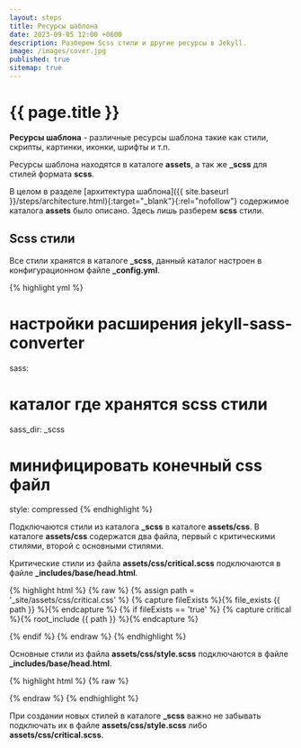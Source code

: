 ```yaml
---
layout: steps
title: Ресурсы шаблона
date: 2023-09-05 12:00 +0600
description: Разберем Scss стили и другие ресурсы в Jekyll.
image: /images/cover.jpg
published: true
sitemap: true
---
```


# {{ page.title }}

**Ресурсы шаблона** - различные ресурсы шаблона такие как стили, скрипты, картинки, иконки, шрифты и т.п.

Ресурсы шаблона находятся в каталоге **assets**, а так же **_scss** для стилей формата **scss**.

В целом в разделе [архитектура шаблона]({{ site.baseurl }}/steps/architecture.html){:target="_blank"}{:rel="nofollow"} содержимое каталога **assets** было описано. Здесь лишь разберем **scss** стили.

## Scss стили

Все стили хранятся в каталоге **_scss**, данный каталог настроен в конфигурационном файле **_config.yml**.

{% highlight yml %}
# настройки расширения jekyll-sass-converter
sass:
  # каталог где хранятся scss стили
  sass_dir: _scss

  # минифицировать конечный css файл
  style: compressed
{% endhighlight %}

Подключаются стили из каталога **_scss** в каталоге **assets/css**. В каталоге **assets/css** содержатся два файла, первый с критическими стилями, второй с основными стилями.

Критические стили из файла **assets/css/critical.scss** подключаются в файле **_includes/base/head.html**.

{% highlight html %}
{% raw %}
{% assign path = '_site/assets/css/critical.css' %}
{% capture fileExists %}{% file_exists {{ path }} %}{% endcapture %}
{% if fileExists == 'true' %}
{% capture critical %}{% root_include {{ path }} %}{% endcapture %}
<style>{{ critical | scssify }}</style>
{% endif %}
{% endraw %}
{% endhighlight %}

Основные стили из файла **assets/css/style.scss** подключаются в файле **_includes/base/head.html**. 

{% highlight html %}
{% raw %}
<link rel="preload" as="style" href="{{ '/assets/css/style.css?v=' | relative_url }}{{ site.version | default: '0.0.1' }}" onload="this.rel='stylesheet'">
<noscript><link rel="stylesheet" href="{{ '/assets/css/style.css?v=' | relative_url }}{{ site.version | default: '0.0.1' }}"></noscript>
{% endraw %}
{% endhighlight %}

При создании новых стилей в каталоге **_scss** важно не забывать подключать их в файле **assets/css/style.scss** либо  **assets/css/critical.scss**.
